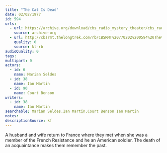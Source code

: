 ```yaml
---
title: "The Cat Is Dead"
date: 02/02/1977
id: 594
urls: 
  - url: https://archive.org/download/cbs_radio_mystery_theater/cbs_radio_mystery_theater-0551-0600.zip/cbs_radio_mystery_theater-0551-0600%2Fcbsrmt_0594_the_cat_is_dead.mp3
    source: archive-org
  - url: http://cbsrmt.thelongtrek.com/rb/CBSRMT%20770202%200594%20The%20Cat%20is%20Dead_wbbm_rb%20slow.mp3
    quality: 0
    source: kl-rb
audioQuality: 0
tags: 
multipart: 0
actors:  
  - id: 6
    name: Marian Seldes  
  - id: 38
    name: Ian Martin  
  - id: 90
    name: Court Benson
writers:  
  - id: 38
    name: Ian Martin
searchable: Marian Seldes,Ian Martin,Court Benson Ian Martin
notes: 
descriptionSource: kf
---
```

A husband and wife return to France where they met when she was a member of the French Resistance and he an American soldier. The death of an acquaintance makes them remember the past.